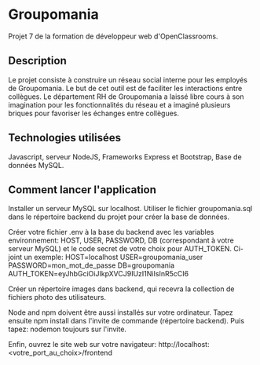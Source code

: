 # Groupomania #

Projet 7 de la formation de développeur web d'OpenClassrooms.

## Description ##

Le projet consiste à construire un réseau social interne pour les employés de Groupomania. Le but de cet outil est de faciliter les interactions entre collègues. Le département RH de Groupomania a laissé libre cours à son imagination pour les fonctionnalités du réseau et a imaginé plusieurs briques pour favoriser les échanges entre collègues.

## Technologies utilisées ##

Javascript, serveur NodeJS, Frameworks Express et Bootstrap, Base de données MySQL.

## Comment lancer l'application ##

Installer un serveur MySQL sur localhost. Utiliser le fichier groupomania.sql dans le répertoire backend du projet pour créer la base de données.

Créer votre fichier .env à la base du backend avec les variables environnement: HOST, USER, PASSWORD, DB (correspondant à votre serveur MySQL) et le code secret de votre choix pour AUTH_TOKEN.
Ci-joint un exemple:
HOST=localhost
USER=groupomania_user
PASSWORD=mon_mot_de_passe
DB=groupomania
AUTH_TOKEN=eyJhbGciOiJIkpXVCJ9IUzI1NiIsInR5cCI6

Créer un répertoire images dans backend, qui recevra la collection de fichiers photo des utilisateurs.

Node and npm doivent être aussi installés sur votre ordinateur. Tapez ensuite npm install dans l'invite de commande (répertoire backend). Puis tapez: nodemon toujours sur l'invite.

Enfin, ouvrez le site web sur votre navigateur: http://localhost:<votre_port_au_choix>/frontend

